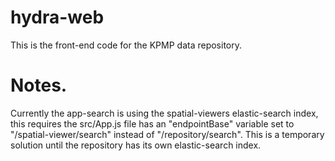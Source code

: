 # hydra-web
This is the front-end code for the KPMP data repository. 

# Notes.

Currently the app-search is using the spatial-viewers elastic-search index, this requires the src/App.js file has an "endpointBase" variable set to "/spatial-viewer/search" instead of "/repository/search". This is a temporary solution until the repository has its own elastic-search index.

